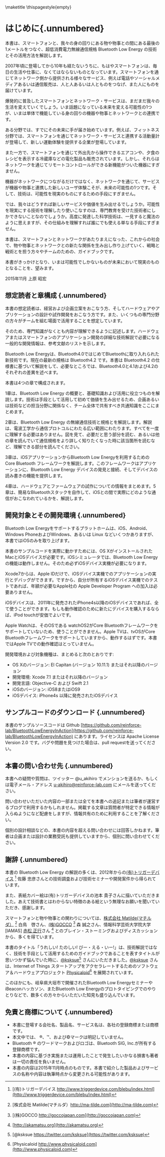 \maketitle
\thispagestyle{empty}

# はじめに{.unnumbered}

本書は、スマートフォンと、我々の身の回りにある物や物事との間にある最後の1メートルをつなぐ、超低消費電力無線通信規格 Bluetooth Low Energy の技術とその活用方法を解説します。

2007年頃に登場してから10年も経たないうちに、もはやスマートフォンは、毎日の生活や仕事に、なくてはならないものとなっています。スマートフォンを通じてネットワーク側から提供される様々なサービス、例えば電話やソーシャルメディアあるいは通信販売は、人と人あるいは人とものをつなげ、また人にものを届けています。

爆発的に普及したスマートフォンとネットワーク・サービスは、まだまだ我々の生活を変えていくでしょう。いま話題になっている未来を変える可能性の1つが、いまは単体で機能している身の回りの機器や物事とネットワークとの連携です。

ある分野では、すでにその未来に手が届き始めています。例えば、フィットネス分野では、スマートフォンを通じてネットワーク・サービスと連携する活動量計が登場して、新しい運動体験を提供する企業が登場しています。

また一方で、スマートフォンを通じて外出先から操作できるエアコンや、夕食のレシピを表示する冷蔵庫などの電化製品も販売されています。しかし、それらはネットワークを通じてリモートコントロールができる新機能がついた機器にすぎません。

機器がネットワークにつながるだけではなく、ネットワークを通じて、サービスが機器や物事と連携した新しいユーザ体験こそが、未来の可能性の1つです。そして、技術は、可能性を現実のものにするための手段にすぎません。

では、我々はどうすれば新しいサービスや価値を生み出せるでしょうか。可能性を現実にする技術を理解したり使いこなすのは、専門教育を受けた技術者にしかできないことなのでしょうか。高度に発達した科学技術は、一見すると魔法のように思えますが、その仕組みを理解すれば誰にでも使える単なる手段にすぎません。

本書は、スマートフォンとネットワークがあたりまえになった、これからの社会で、物や物事とネットワークとの新たな関係を生み出し作り上げていく、戦略と戦術とを担う方々やチームのための、ガイドブックです。

本書がきっかけとなり、いまは可能性でしかないものが未来において現実のものとなることを、望みます。

2015年11月 上原 昭宏

## 想定読者と章構成 {.unnumbered}

本書の想定読者は、経営および企画立案をおこなう方、そしてハードウェアやアプリケーションの設計や試作開発をおこなう方です。また、いくつもの専門分野の方々がチームを組む場面で活用することを想定しています。

そのため、専門知識がなくとも内容が理解できるように記述します。ハードウェアまたはスマートフォンのアプリケーション開発の詳細な技術解説で必要になる一般的な開発情報は、参考文献のリストを示します。

Bluetooth Low Energyは、Bluetooth4.0ではじめてBluetoothに取り入れられた新技術です。現在の最新の規格は Bluetooth4.2 です。本書は Bluetooth4.2 の仕様書に基づいて解説をして、必要なところでは、Bluetooth4.0と4.1および4.2のそれぞれの差異を述べます。

本書は4つの章で構成されます。

1章は、Bluetooth Low Energy の概要と、基礎知識および活用に役立つものを解説します。技術は手段として活用して初めて価値を生み出せるため、企画あるいは技術などの担当分野に関係なく、チーム全体で共有すべき共通知識をここにまとめます。

2章は、Bluetooth Low Energy の無線通信技術と規格とを解説します。解説は、電波工学から通信プロトコルにわたる広い範囲にわたります。すべてを一度に理解する必要はありません。図を見て、必要だと思う部分を読む、あるいは他の章を読んでいて通信規格をより詳しく知りたくなった時に該当箇所を読むなど、理解できる部分を読んでください。

3章は、iOSアプリケーションからBluetooth Low Energyを利用するための Core Bluetooth フレームワークを解説します。このフレームワークはアプリケーションに、Bluetooth Low Energy デバイスの発見と接続、そしてデバイスの読み書きの機能を提供します。

4章は、ハードウェアとファームウェアの試作についての情報をまとめます。5章は、簡易なBluetoothスタックを自作して、iOSとの間で実際にどのような通信がおこなわれているかを、解説します。

## 開発対象とその開発環境 {.unnumbered}

Bluetooth Low Energyをサポートするプラットホームは、iOS、Android、Windows PhoneおよびWindows、あるいは Linux などいくつかありますが、本書ではiOSのみを取り上げます。

本書のサンプルコードを実際に動かすためには、OS XがインストールされたMacとiOSデバイスが必要です。iOSシミュレータでは、Bluetooth Low Energyの機能は動作しません。そのため必ずiOSデバイス実機が必要になります。

Xcode7からは、Apple IDだけで、iOSデバイス実機でのアプリケーションの実行とデバッグができます。ですから、自分が所有するiOSデバイス実機でのテストであれば、年額が必要なApple社の Apple Developer Program への加入は必要ありません。

iOSデバイスは、2011年に発売されたiPhone4s以降のiOSデバイスであれば、全て使うことができます。もしも動作確認のために新たにデバイスを購入するならば、iPod touchが安価でよいです。

Apple Watchは、そのOSである watchOS2がCore Bluetoothフレームワークをサポートしていないため、使うことができません。Apple TVは、tvOSがCore Bluetoothフレームワークをサポートしていますから、動作するはずです。本書ではApple TVでの動作確認はとっていません。

開発環境および対象機種は、まとめると次のとおりです:

- OS Xのバージョン: El Capitan (バージョン 10.11.1) またはそれ以降のバージョン
- 開発環境: Xcode 7.1 またはそれ以降のバージョン
- 開発言語: Objective-C および Swift 2.1
- iOSのバージョン: iOS8またはiOS9
- iOSデバイス: iPhone4s 以降に発売されたiOSデバイス

## サンプルコードのダウンロード  {.unnumbered}

 本書のサンプルソースコードは Github [https://github.com/reinforce-lab/BluetoothLowEnergyInAction](https://github.com/reinforce-lab/BluetoothLowEnergyInAction)  にあります。ライセンスは Apache License Version 2.0 です。バグや問題を見つけた場合は、pull requestを送ってください。

## 本書の問い合わせ先  {.unnumbered}

本書への疑問や質問は、ツイッター @u_akihiro でメンションを送るか、もしくは電子メール・アドレス u-akihiro@reinforce-lab.com にメールを送ってください。

問い合わせいただいた内容の一部または全てを本書への追記または筆者が運営するブログで利用するかもしれません。掲載する文章は質問者が特定できる情報が入らぬようになど配慮をしますが、情報共有のために利用することを了解ください。

個別の設計相談などの、本書の内容を超える問い合わせには回答しかねます。筆者は企画または設計の業務受託も提供していますから、個別に問い合わせてください。

## 謝辞 {.unnumbered}

本書の Bluetooth Low Energy の解説の多くは、2012年からの[(有)トリガーデバイス](http://www.triggerdevice.com/blebu/index.html) [^001] 佐藤 忠彦さんとの技術調査および技術セミナーや開発案件から得られています。

また、表紙カバー絵は(有)トリガーデバイスの池本 貴子さんに描いていただきました。あえて技術書とはわからない特徴のある絵という無理なお願いを聞いていただき、感謝します。

スマートフォンと物や物事との関わりについては、[株式会社 Matilde(マチルダ）](http://ma-tilde.com) [^002] 白鳥　啓さん、[(株)GOCCO](http://goccojapan.com) [^003] 森 誠之さん、情報科学芸術大学院大学 [IAMAS] [赤松 正行](http://akamatsu.org)さん [^004] とのブレイン・ストーミングおよびディスカッションから、多くを得ています。

本書のタイトル「うれしい! たのしい! びー・える・いー!」は、技術解説ではなく、技術を手段として活用するためのガイドブックであることを表すタイトルが思いつかず悩んでいた時に、[@ksksue](https://twitter.com/ksksue)[^005] さんにいただきました。[@ksksue](https://twitter.com/ksksue) さんは、Internet of Things スタートアップをアクセラレートするためのソフトウェア＆ハードウェアプロジェクト [Physicaloid](http://www.physicaloid.com)[^006] を展開されています。

このほかにも、岐阜県大垣市で開催されたBluetooth Low EnergyセミナーやiBeaconハッカソン、またBluetooth Low Energyのプロトタイピングでのやりとりなどで、数多くの方々からいただいた知見も盛り込んでいます。

[^001]: [(有)トリガーデバイス http://www.triggerdevice.com/blebu/index.html](http://www.triggerdevice.com/blebu/index.html)
[^002]: [株式会社 Matilde(マチルダ）http://ma-tilde.com](http://ma-tilde.com)
[^003]: [(株)GOCCO http://goccojapan.com](http://goccojapan.com)
[^004]: [http://akamatsu.org](http://akamatsu.org)
[^005]: [@ksksue https://twitter.com/ksksue](https://twitter.com/ksksue)
[^006]: [Physicaloid http://www.physicaloid.com](http://www.physicaloid.com)

## 免責と商標について  {.unnumbered}

- 本書に登場する会社名、製品名、サービス名は、各社の登録商標または商標です。
- 本文中では、<!-- ®、™、© --> &reg;、&trade;、および&copy;マークは明記していません。
- Bluetooth &reg; のワードマークおよびロゴは、Bluetooth SIG, Inc.が所有する登録商標です。
- 本書の内容に基づき実施または運用したことで発生したいかなる損害も著者は一切の責任を負いません。
- 本書の内容は2015年11月時点のものです。本書で紹介した製品およびサービスの名称や内容は執筆時点から変更される可能性があります。
